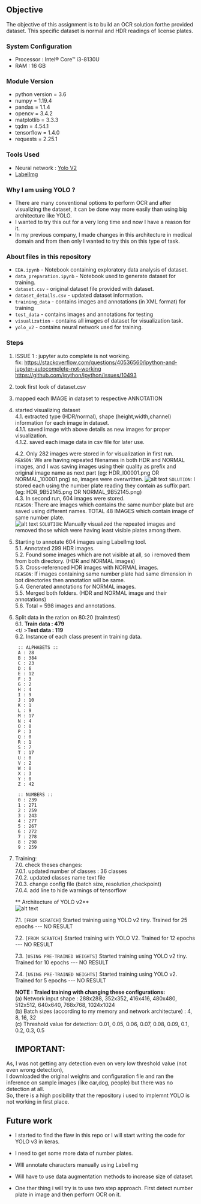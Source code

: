 ## Objective
The objective of this assignment is to build an OCR solution forthe provided dataset. This specific
dataset is normal and HDR readings of license plates.

### System Configuration
- Processor : Intel® Core™ i3-8130U
- RAM : 16 GB

### Module Version
- python version 	= 3.6
- numpy  	 	= 1.19.4
- pandas 	 	= 1.1.4
- opencv 	 	= 3.4.2
- matplotlib 		= 3.3.3
- tqdm              	= 4.54.1
- tensorflow 		= 1.4.0
- requests		= 2.25.1

### Tools Used
- Neural network : [Yolo V2](https://github.com/thtrieu/darkflow)
- [LabelImg](https://github.com/tzutalin/labelImg)

### Why I am using YOLO ?
- There are many conventional options to perform OCR and after visualizing the dataset, it can be done way more easily than using big architecture like YOLO.
- I wanted to try this out for a very long time and now I have a reason for it.
- In my previous company, I made changes in this architecture in medical domain and from then only I wanted to try this on this type of task.

### About files in this repository
- `EDA.ipynb` - Notebook containing exploratory data analysis of dataset.
- `data_preparation.ipynb` - Notebook used to generate dataset for training.
- `dataset.csv` - original dataset file provided with dataset.
- `dataset_details.csv` - updated dataset information.
- `training_data` - contains images and annotations (in XML format) for training
- `test_data` - contains images and annotations for testing
- `visualization` - contains all images of dataset for visualization task.
- `yolo_v2` - contains neural network used for training.

### Steps
	
1. ISSUE 1 : jupyter auto complete is not working.  <br /> 
fix: https://stackoverflow.com/questions/40536560/ipython-and-jupyter-autocomplete-not-working   <br /> 
https://github.com/ipython/ipython/issues/10493
	
2. took first look of dataset.csv

3. mapped each IMAGE in dataset to respective ANNOTATION

4. started visualizing dataset  <br /> 
	4.1. extracted type (HDR/normal), shape (height,width,channel) information for each image in dataset.  <br /> 
		4.1.1. saved image with above details as new images for proper visualization.  <br /> 
		4.1.2. saved each image data in csv file for later use.  <br /> 
		
	4.2. Only 282 images were stored in for visualization in first run. <br /> 
  `REASON`: We are having repeated filenames in both HDR and NORMAL images, and I was saving images using their quality as prefix and original image name as next part (eg: HDR_I00001.png OR NORMAL_100001.png) so, images were overwritten.
  ![alt text](https://github.com/abhishek795jha/idfy_task/blob/main/readme_images/fig_1.png?raw=true)
  `SOLUTION`: I stored each using the number plate reading they contain as suffix part. (eg: HDR_9B52145.png OR NORMAL_9B52145.png) <br /> 
  4.3. In second run, 604 images were stored. <br /> 
  `REASON`: There are images which contains the same number plate but are saved using different names.
  TOTAL 48 IMAGES which contain image of same number plate. <br /> 
  ![alt text](https://github.com/abhishek795jha/idfy_task/blob/main/readme_images/fig_2.png?raw=true)
  `SOLUTION`: Manually visualized the repeated images and removed those which were having least visible plates among them. <br /> 
 
  5. Starting to annotate 604 images using LabelImg tool. <br /> 
    5.1. Annotated 299 HDR images. <br /> 
	  5.2. Found some images which are not visible at all, so i removed them from both directory. (HDR and NORMAL images) <br /> 
	  5.3. Cross-referenced HDR images with NORMAL images. <br />
		`REASON`: If images containing same number plate had same dimension in bot directories then annotation will be same. <br /> 
	  5.4. Generated annotations for NORMAL images. <br /> 
	  5.5. Merged both folders. (HDR and NORMAL image and their annotations) <br /> 
	  5.6. Total = 598 images and annotations. <br /> 
	
6. Split data in the ration on 80:20 (train:test) <br /> 
	6.1. **Train data : 479** <br /> <t/ >**Test data  : 119** <br /> 
	6.2. Instance of each class present in training data. <br /> 
	
		:: ALPHABETS ::
		A : 28
		B : 384
		C : 23
		D : 6
		E : 12
		F : 3
		G : 2
		H : 4
		I : 9
		J : 10
		K : 1
		L : 9
		M : 17
		N : 4
		O : 0
		P : 3
		Q : 0
		R : 1
		S : 7
		T : 17
		U : 0
		V : 2
		W : 0 
		X : 3
		Y : 0
		Z : 42
		
		:: NUMBERS ::
		0 : 239
		1 : 271
		2 : 259
		3 : 243
		4 : 277
		5 : 267
		6 : 272
		7 : 278
		8 : 298
		9 : 259


7. Training: <br /> 
	7.0. check theses changes: <br /> 
    7.0.1. updated number of classes : 36 classes <br /> 
		7.0.2. updated classes name text file <br /> 
		7.0.3. change config file (batch size, resolution,checkpoint) <br /> 
		7.0.4. add line to hide warnings of tensorflow <br /> 
		
	** Architecture of YOLO v2** <br/>
	![alt text](https://github.com/abhishek795jha/idfy_task/blob/main/readme_images/fig_3.png?raw=true) 
    
	7.1. `[FROM SCRATCH]` Started training using YOLO v2 tiny. Trained for 25 epochs --- NO RESULT <br /> 
  
	7.2. `[FROM SCRATCH]` Started training with YOLO V2. Trained for 12 epochs 	  --- NO RESULT <br /> 
  
	7.3. `[USING PRE-TRAINED WEIGHTS]` Started training using YOLO v2 tiny. Trained for 10 epochs --- NO RESULT <br /> 
  
	7.4. `[USING PRE-TRAINED WEIGHTS]` Started training using YOLO v2. Trained for 5 epochs 	--- NO RESULT <br /> 
	
	**NOTE : Traied training with changing these configurations:** <br /> 
		  (a) Network input shape : 288x288, 352x352, 416x416, 480x480, 512x512, 640x640, 768x768, 1024x1024 <br /> 
		  (b) Batch sizes (according to my memory and network architecture) : 4, 8, 16, 32 <br /> 
		  (c) Threshold value for detection: 0.01, 0.05, 0.06, 0.07, 0.08, 0.09, 0.1, 0.2, 0.3, 0.5 <br /> 
		  
      
	## IMPORTANT:
  
  As, I was not getting any detection even on very low threshold value (not even wrong detection), <br /> 
  I downloaded the original weights and configuration file and ran the inference on sample images (like car,dog, people) but there was no detection at all.<br />
  So, there is a high posibility that the repository i used to implemnt YOLO is not working in first place.

## Future work
- I started to find the flaw in this repo or I will start writing the code for YOLO v3 in keras.
- I need to get some more data of number plates.
- WIll annotate characters manually using LabelImg
- Will have to use data augmentation methods to increase size of dataset.

- One ther thing i will try is to use two step approach. First detect number plate in image and then perform OCR on it.
